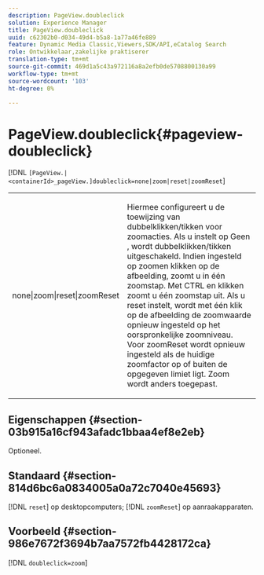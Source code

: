 ```yaml
---
description: PageView.doubleclick
solution: Experience Manager
title: PageView.doubleclick
uuid: c62302b0-d034-49d4-b5a8-1a77a46fe889
feature: Dynamic Media Classic,Viewers,SDK/API,eCatalog Search
role: Ontwikkelaar,zakelijke praktiserer
translation-type: tm+mt
source-git-commit: 469d1a5c43a972116a8a2efb0de5708800130a99
workflow-type: tm+mt
source-wordcount: '103'
ht-degree: 0%

---
```



# PageView.doubleclick{#pageview-doubleclick}

[!DNL `[PageView.|<containerId>_pageView.]doubleclick=none|zoom|reset|zoomReset`]

<table id="table_942C8BDBDE1B441596987E9E971202E7"> 
 <tbody> 
  <tr> 
   <td colname="col1"> <p> <span class="codeph"> none|zoom|reset|zoomReset  </span> </p> </td> 
   <td colname="col2"> <p> Hiermee configureert u de toewijzing van dubbelklikken/tikken voor zoomacties. Als u instelt op <span class="codeph"> Geen </span>, wordt dubbelklikken/tikken uitgeschakeld. Indien ingesteld op <span class="codeph"> zoomen </span> klikken op de afbeelding, zoomt u in één zoomstap. Met CTRL en klikken zoomt u één zoomstap uit. Als u <span class="codeph"> reset </span> instelt, wordt met één klik op de afbeelding de zoomwaarde opnieuw ingesteld op het oorspronkelijke zoomniveau. Voor <span class="codeph"> zoomReset </span> wordt opnieuw ingesteld als de huidige zoomfactor op of buiten de opgegeven limiet ligt. Zoom wordt anders toegepast. </p> </td> 
  </tr> 
 </tbody> 
</table>

## Eigenschappen {#section-03b915a16cf943afadc1bbaa4ef8e2eb}

Optioneel.

## Standaard {#section-814d6bc6a0834005a0a72c7040e45693}

[!DNL `reset`] op desktopcomputers;  [!DNL `zoomReset`] op aanraakapparaten.

## Voorbeeld {#section-986e7672f3694b7aa7572fb4428172ca}

[!DNL `doubleclick=zoom`]
